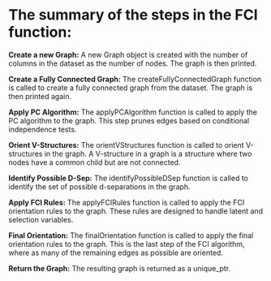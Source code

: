 # The summary of the steps in the FCI function:

**Create a new Graph:** A new Graph object is created with the number of columns in the dataset as the number of nodes. The graph is then printed.

**Create a Fully Connected Graph:** The createFullyConnectedGraph function is called to create a fully connected graph from the dataset. The graph is then printed again.

**Apply PC Algorithm:** The applyPCAlgorithm function is called to apply the PC algorithm to the graph. This step prunes edges based on conditional independence tests.

**Orient V-Structures:** The orientVStructures function is called to orient V-structures in the graph. A V-structure in a graph is a structure where two nodes have a common child but are not connected.

**Identify Possible D-Sep:** The identifyPossibleDSep function is called to identify the set of possible d-separations in the graph.

**Apply FCI Rules:** The applyFCIRules function is called to apply the FCI orientation rules to the graph. These rules are designed to handle latent and selection variables.

**Final Orientation:** The finalOrientation function is called to apply the final orientation rules to the graph. This is the last step of the FCI algorithm, where as many of the remaining edges as possible are oriented.

**Return the Graph:** The resulting graph is returned as a unique_ptr.

